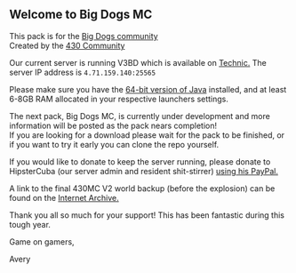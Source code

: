## Welcome to Big Dogs MC

This pack is for the [Big Dogs community](https://discord.gg/6yg4gdV)  
Created by the [430 Community](https://discord.gg/nujXh3Y3mp)  

Our current server is running V3BD which is available on [Technic.](https://www.technicpack.net/download)
The server IP address is `4.71.159.140:25565`  

Please make sure you have the [64-bit version of Java](https://www.java.com/en/download/manual.jsp) installed, and at least 6-8GB RAM allocated in your respective launchers settings.  

The next pack, Big Dogs MC, is currently under development and more information will be posted as the pack nears completion!  
If you are looking for a download please wait for the pack to be finished, or if you want to try it early you can clone the repo yourself.  

If you would like to donate to keep the server running, please donate to HipsterCuba (our server admin and resident shit-stirrer) [using his PayPal.](https://paypal.me/Jkirkland2015)  

A link to the final 430MC V2 world backup (before the explosion) can be found on the [Internet Archive.](https://archive.org/details/430mcv2backup)  

Thank you all so much for your support! This has been fantastic during this tough year.  

Game on gamers,  

Avery